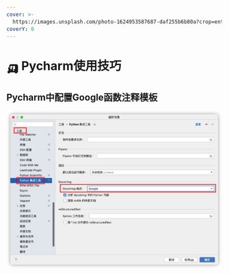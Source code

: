 ```yaml
---
cover: >-
  https://images.unsplash.com/photo-1624953587687-daf255b6b80a?crop=entropy&cs=srgb&fm=jpg&ixid=MnwxOTcwMjR8MHwxfHNlYXJjaHwyfHxweXRob258ZW58MHx8fHwxNjQ4Njg0Mjk2&ixlib=rb-1.2.1&q=85
coverY: 0
---
```


# 🛺 Pycharm使用技巧

## Pycharm中配置Google函数注释模板 <a href="#articlecontentid" id="articlecontentid"></a>

![](<../../.gitbook/assets/image (15).png>)
